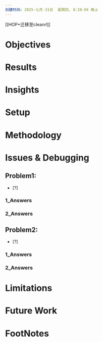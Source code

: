 ```yaml
---
创建时间: 2025-七月-31日  星期四, 8:28:04 晚上
---
```

[[HOP+迁移至cleanrl]]


# Objectives
# Results
# Insights
# Setup
# Methodology
# Issues & Debugging

## Problem1: 
- [?] 

### 1_Answers


### 2_Answers



## Problem2: 
- [?] 

### 1_Answers


### 2_Answers



# Limitations
# Future Work
# FootNotes